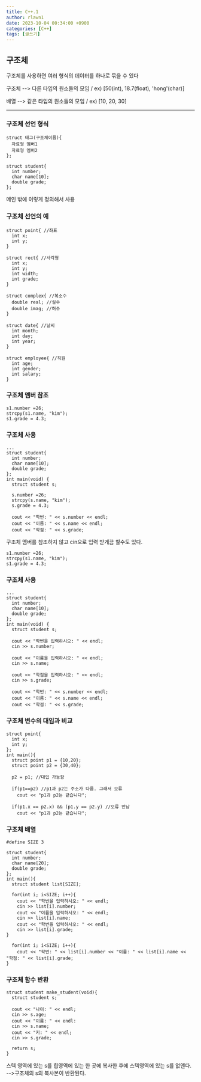 ```yaml
---
title: C++.1
author: rlawn1
date: 2023-10-04 00:34:00 +0900
categories: [C++]
tags: [글쓰기]
---
```


## 구조체

구조체를 사용하면 여러 형식의 데이터를 하나로 묶을 수 있다

구조체 --> 다른 타입의 원소들의 모임 / ex) [50(int), 18.7(float), 'hong'(char)]

배열 --> 같은 타입의 원소들의 모임 / ex) [10, 20, 30]

--- 

### 구조체 선언 형식
```console
struct 태그(구조체이름){
  자료형 멤버1
  자료형 멤버2
};
```

```console
struct student{
  int number;
  char name[10];
  double grade;
};
```

메인 밖에 이렇게 정의해서 사용

### 구조체 선언의 예
```console
struct point{ //좌표
  int x;
  int y;
}
```
```console
struct rect{ //사각형
  int x;
  int y;
  int width;
  int grade;
}
```
```console
struct complex{ //복소수
  double real; //실수
  double imag; //허수
}
```
```console
struct date{ //날씨
  int month;
  int day;
  int year;
}
```
```console
struct employee{ //직원
  int age;
  int gender;
  int salary;
}
```

### 구조체 멤버 참조
```console
s1.number =26;
strcpy(s1.name, "kim");
s1.grade = 4.3;
```
### 구조체 사용
```console
...
struct student{
  int number;
  char name[10];
  double grade;
};
int main(void) {
  struct student s;

  s.number =26;
  strcpy(s.name, "kim");
  s.grade = 4.3;

  cout << "학번: " << s.number << endl;
  cout << "이름: " << s.name << endl;
  cout << "학점: " << s.grade;
```

구조체 멤버를 참조하지 않고 cin으로 입력 받게끔 할수도 있다.
```console
s1.number =26;
strcpy(s1.name, "kim");
s1.grade = 4.3;
```
### 구조체 사용
```console
...
struct student{
  int number;
  char name[10];
  double grade;
};
int main(void) {
  struct student s;

  cout << "학번을 입력하시오: " << endl;
  cin >> s.number;

  cout << "이름을 입력하시오: " << endl;
  cin >> s.name;

  cout << "학점을 입력하시오: " << endl;
  cin >> s.grade;

  cout << "학번: " << s.number << endl;
  cout << "이름: " << s.name << endl;
  cout << "학점: " << s.grade;
```

### 구조체 변수의 대입과 비교
```console
struct point{
  int x;
  int y;
};
int main(){
  struct point p1 = {10,20};
  struct point p2 = {30,40};

  p2 = p1; //대입 가능함

  if(p1==p2) //p1과 p2는 주소가 다름. 그래서 오류
    cout << "p1과 p2는 같습니다";

  if(p1.x == p2.x) && (p1.y == p2.y) //오류 안남
    cout << "p1과 p2는 같습니다";
```

### 구조체 배열

```console
#define SIZE 3

struct student{
  int number;
  char name[20];
  double grade;
};
int main(){
  struct student list[SIZE];

  for(int i; i<SIZE; i++){
    cout << "학번을 입력하시오: " << endl;
    cin >> list[i].number;
    cout << "이름을 입력하시오: " << endl;
    cin >> list[i].name;
    cout << "학번을 입력하시오: " << endl;
    cin >> list[i].grade;
}

  for(int i; i<SIZE; i++){
    cout << "학번: " << list[i].number << "이름: " << list[i].name << "학점: " << list[i].grade;
}
```

### 구조체 함수 반환
```console
struct student make_student(void){
  struct student s;

  cout << "나이: " << endl;
  cin >> s.age;
  cout << "이름: " << endl:
  cin >> s.name;
  cout << "키: " << endl;
  cin >> s.grade;

  return s;
}
```
스텍 영역에 있는 s를 힙영역에 있는 한 곳에 복사한 후에 스텍영역에 있는 s를 없앤다.
-->구조체의 s의 복사본이 반환된다.














